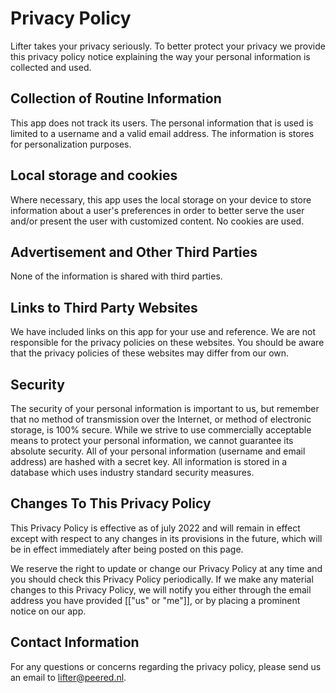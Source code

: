 # Privacy Policy

Lifter takes your privacy seriously. To better protect your privacy we provide this privacy policy notice explaining the way your personal information is collected and used.


## Collection of Routine Information

This app does not track its users. The personal information that is used is limited to a username and a valid email address. The information is stores for personalization purposes.


## Local storage and cookies

Where necessary, this app uses the local storage on your device to store information about a user's preferences in order to better serve the user and/or present the user with customized content. No cookies are used.


## Advertisement and Other Third Parties

None of the information is shared with third parties.


## Links to Third Party Websites

We have included links on this app for your use and reference. We are not responsible for the privacy policies on these websites. You should be aware that the privacy policies of these websites may differ from our own.


## Security

The security of your personal information is important to us, but remember that no method of transmission over the Internet, or method of electronic storage, is 100% secure. While we strive to use commercially acceptable means to protect your personal information, we cannot guarantee its absolute security. All of your personal information (username and email address) are hashed with a secret key. All information is stored in a database which uses industry standard security measures.


## Changes To This Privacy Policy

This Privacy Policy is effective as of july 2022 and will remain in effect except with respect to any changes in its provisions in the future, which will be in effect immediately after being posted on this page.

We reserve the right to update or change our Privacy Policy at any time and you should check this Privacy Policy periodically. If we make any material changes to this Privacy Policy, we will notify you either through the email address you have provided [["us" or "me"]], or by placing a prominent notice on our app.


## Contact Information

For any questions or concerns regarding the privacy policy, please send us an email to lifter@peered.nl.
